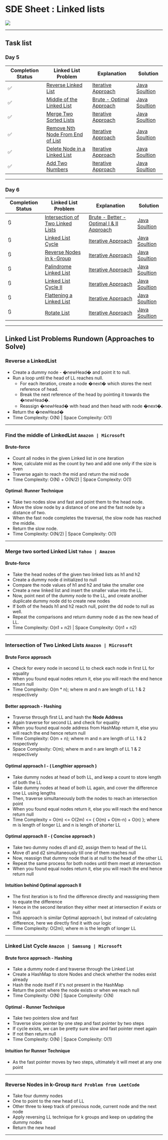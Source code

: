 # SDE Sheet : Linked lists

<p><img src="https://upload.wikimedia.org/wikipedia/commons/6/6d/Singly-linked-list.svg"></p>

<hr />

## Task list

### Day 5

| Completion Status | Linked List Problem | Explanation | Solution |
| --- | --- | --- | --- |
| ✅ | [Reverse Linked List](https://leetcode.com/problems/reverse-linked-list/) | [Iterative Approach](#reverse-a-linkedlist) | [Java Soultion](./ReverseLL.java) |
| ✅ | [Middle of the Linked List](https://leetcode.com/problems/middle-of-the-linked-list/) | [Brute - Optimal Approach](#find-the-middle-of-linkedList-amazon-microsoft) | [Java Soultion](./MiddleOfLL.java) |
| ✅ | [Merge Two Sorted Lists](https://leetcode.com/problems/merge-two-sorted-lists/) | [Iterative Approach]() | [Java Soultion](./MergeTwoSortedLists.java) |
| ✅ | [Remove Nth Node From End of List](https://leetcode.com/problems/remove-nth-node-from-end-of-list/submissions/) | [Iterative Approach]() | [Java Soultion](./RemoveNthNodeFromEndofList.java)
| ✅ | [Delete Node in a Linked List](https://leetcode.com/problems/delete-node-in-a-linked-list/) | [Iterative Approach]() | [Java Soultion](./DeleteNodeinaLinkedList.java) |
| ✅ | [Add Two Numbers](https://leetcode.com/problems/add-two-numbers/) | [Iterative Approach]() | [Java Soultion](./AddTwoNumbers.java) |

---

### Day 6

| Completion Status | Linked List Problem | Explanation | Solution |
| --- | --- | --- | --- |
| 🔃 | [Intersection of Two Linked Lists](https://leetcode.com/problems/intersection-of-two-linked-lists/) | [Brute - Better - Optimal I & II Approach]() | [Java Soultion]() |
| 🔃 | [Linked List Cycle](https://leetcode.com/problems/linked-list-cycle/) | [Iterative Approach]() | [Java Soultion]() |
| 🔃 | [Reverse Nodes in k-Group](https://leetcode.com/problems/reverse-nodes-in-k-group/) | [Iterative Approach]() | [Java Soultion]() |
| 🔃 | [Palindrome Linked List](https://leetcode.com/problems/palindrome-linked-list/) | [Iterative Approach]() | [Java Soultion]() |
| 🔃 | [Linked List Cycle II](https://leetcode.com/problems/linked-list-cycle-ii/) | [Iterative Approach]() | [Java Soultion]() |
| 🔃 | [Flattening a Linked List](https://practice.geeksforgeeks.org/problems/flattening-a-linked-list/1#) | [Iterative Approach]() | [Java Soultion]() |
| 🔃 | [Rotate List](https://leetcode.com/problems/rotate-list/) | [Iterative Approach]() | [Java Soultion]() |


---

## Linked List Problems Rundown (Approaches to Solve)

### Reverse a LinkedList 

- Create a dummy node - �newHead� and point it to null.
- Run a loop until the head of LL reaches null.
	- For each iteration, create a node �next� which stores the next reference of head.
	- Break the next reference of the head by pointing it towards the �newHead�.
	- Reassign �newHead� with head and then head with node �next�.
- Return the �newHead�
- Time Complexity: O(N) | Space Complexity: O(1)

---

### Find the middle of LinkedList `Amazon | Microsoft`

#### Brute-force
- Count all nodes in the given Linked list in one iteration
- Now, calculate mid as the count by two and add one only if the size is even
- Traverse again to reach the mid and return the mid node
- Time Complexity: O(N) + O(N/2) | Space Complexity: O(1) 

#### Optimal: Runner Technique 
- Take two nodes slow and fast and point them to the head node.
- Move the slow node by a distance of one and the fast node by a distance of two.
- When the fast node completes the traversal, the slow node has reached the middle.
- Return the slow node.
- Time Complexity: O(N/2) | Space Complexity: O(1)

---

### Merge two sorted Linked List `Yahoo | Amazon`

#### Brute-force 
- Take the head nodes of the given two linked lists as h1 and h2
- Create a dummy node d initialized to null
- Compare the node values of h1 and h2 and take the smaller one
- Create a new linked list and insert the smaller value into the LL.
- Now, point next of the dummy node to the LL, and create another duplicate dummy node dd to create new nodes
- If both of the heads h1 and h2 reach null, point the dd node to null as well.
- Repeat the comparisons and return dummy node d as the new head of LL.
- Time Complexity: O(n1 + n2) | Space Complexity: O(n1 + n2) 


---


### Intersection of Two Linked Lists `Amazon | Microsoft`

#### Brute Force approach

- Check for every node in second LL to check each node in first LL for equality
- When you found equal nodes return it, else you will reach the end hence return null
- Time Complexity: O(m * n); where m and n are length of LL 1 & 2 respectively

#### Better approach - Hashing

- Traverse through first LL and hash the **Node Address**
- Again traverse for second LL and check for equality
- When you found equal node address from HashMap return it, else you will reach the end hence return null
- Time Complexity: O(m + n); where m and n are length of LL 1 & 2 respectively
- Space Complexity: O(m); where m and n are length of LL 1 & 2 respectively

#### Optimal approach I - ( Lengthier approach )

- Take dummy nodes at head of both LL, and keep a count to store length of both the LL
- Take dummy nodes at head of both LL again, and cover the difference one LL using lengths
- Then, traverse simultaneously both the nodes to reach an intersection point
- When you found equal nodes return it, else you will reach the end hence return null
- Time Complexity = O(m) <= O(2m) <= { O(m) + O(m-n) + O(n) }; where m is length of longer LL and n is length of shorter LL

#### Optimal approach II - ( Concise approach )

- Take two dummy nodes d1 and d2, assign them to head of the LL
- Move d1 and d2 simultaneously till one of them reaches null
- Now, reassign that dummy node that is at null to the head of the other LL
- Repeat the same process for both nodes until them meet at intersection
- When you found equal nodes return it, else you will reach the end hence return null


#### Intuition behind Optimal approach II

- The first iteration is to find the difference directly and reassigning them to equate the difference
- Hence in the second iteration they either meet at intersection if exists or null
- This approach is similar Optimal approach I, but instead of calculating difference, here we directly find it with our logic
- Time Complexity: O(2m); where m is the length of longer LL

---

### Linked List Cycle `Amazon | Samsung | Microsoft`

#### Brute force approach - Hashing

- Take a dummy node d and traverse through the Linked List
- Create a HashMap to store Nodes and check whether the nodes exist already
- Hash the node itself if it's not present in the HashMap
- Return the point where the node exists or when we reach null
- Time Complexity: O(N) | Space Complexity: O(N)

#### Optimal - Runner Technique

- Take two pointers slow and fast
- Traverse slow pointer by one step and fast pointer by two steps
- If cycle exists, we can be pretty sure slow and fast pointer meet again
- If not then return null
- Time Complexity: O(N) | Space Complexity: O(1)

#### Intuition for Runner Technique

- As the fast pointer moves by two steps, ultimately it will meet at any one point

---

### Reverse Nodes in k-Group `Hard Problem from LeetCode`

- Take four dummy nodes
- One to point to the new head of LL
- Other three to keep track of previous node, current node and the next node
- Apply reversing LL technique for k groups and keep on updating the dummy nodes
- Return the new head

---


